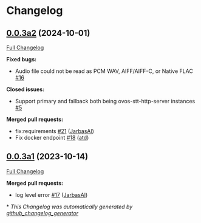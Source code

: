 # Changelog

## [0.0.3a2](https://github.com/OpenVoiceOS/ovos-stt-http-server/tree/0.0.3a2) (2024-10-01)

[Full Changelog](https://github.com/OpenVoiceOS/ovos-stt-http-server/compare/0.0.3a1...0.0.3a2)

**Fixed bugs:**

- Audio file could not be read as PCM WAV, AIFF/AIFF-C, or Native FLAC [\#16](https://github.com/OpenVoiceOS/ovos-stt-http-server/issues/16)

**Closed issues:**

- Support primary and fallback both being ovos-stt-http-server instances [\#5](https://github.com/OpenVoiceOS/ovos-stt-http-server/issues/5)

**Merged pull requests:**

- fix:requirements [\#21](https://github.com/OpenVoiceOS/ovos-stt-http-server/pull/21) ([JarbasAl](https://github.com/JarbasAl))
- Fix docker endpoint [\#18](https://github.com/OpenVoiceOS/ovos-stt-http-server/pull/18) ([atd](https://github.com/atd))

## [0.0.3a1](https://github.com/OpenVoiceOS/ovos-stt-http-server/tree/0.0.3a1) (2023-10-14)

[Full Changelog](https://github.com/OpenVoiceOS/ovos-stt-http-server/compare/0.0.2...0.0.3a1)

**Merged pull requests:**

- log level error [\#17](https://github.com/OpenVoiceOS/ovos-stt-http-server/pull/17) ([JarbasAl](https://github.com/JarbasAl))



\* *This Changelog was automatically generated by [github_changelog_generator](https://github.com/github-changelog-generator/github-changelog-generator)*
